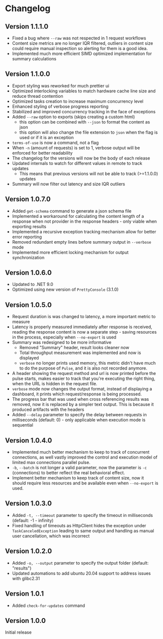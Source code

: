# Changelog

## Version 1.1.1.0

- Fixed a bug where `--raw` was not respected in 1 request workflows
- Content size metrics are no longer IQR filtered, outliers in content size could require manual inspection so alerting for them is a good idea.
- Implemented much more efficient SIMD optimized implementation for summary calculations

## Version 1.1.0.0

- Export styling was reworked for much prettier ui
- Optimized interlocking variables to match hardware cache line size and reduce thread contention
- Optimized tasks creation to increase maximum concurrency level
- Enhanced styling of verbose progress reporting
- Stabilized and improved concurrency tracking in the face of exceptions
- Added `--raw` option to exports (skips creating a custom html)
  - this option can be combined with `--json` to format the content as json
  - this option will also change the file extension to `json` when the flag is used or if it is an exception
- `terms-of-use` is now a command, not a flag
- When `-n` (amount of requests) is set to 1, verbose output will be enforced for better readability
- The changelog for the versions will now be the body of each release
- Updated internals to watch for different values in remote to track updates
  - This means that previous versions will not be able to track (>=1.1.0.0) updates
- Summary will now filter out latency and size IQR outliers

## Version 1.0.7.0

- Added `get-schema` command to generate a json schema file
- Implemented a workaround for calculating the content length of a response when not provider in the response headers - only viable when exporting results
- Implemented a recursive exception tracking mechanism allow for better error reporting
- Removed redundant empty lines before summary output in `--verbose` mode
- Implemented more efficient locking mechanism for output synchronization

## Version 1.0.6.0

- Updated to .NET 9.0
- Optimized using new version of `PrettyConsole` (3.1.0)

## Version 1.0.5.0

- Request duration is was changed to latency, a more important metric to measure
- Latency is properly measured immediately after response is received, reading the response content is now a separate step - saving resources in the process, especially when `--no-export` is used
- Summary was redesigned to be more informative
  - Removed "Summary" header, result looks cleaner now
  - Total throughput measurement was implemented and now is displayed
  - `verbose` no longer prints used memory, this metric didn't have much to do the purpose of `Pulse`, and it is also not recorded anymore.
- A header showing the request method and url is now printed before the pulse starts, makes easier to track that you're executing the right thing, when the URL is hidden in the request file.
- `verbose` mode now changes the output format, instead of displaying a dashboard, it prints which request/response is being processed.
- The progress bar that was used when cross referencing results was removed, now it is replaced by a simpler text output. This is because it produced artifacts with the headers
- Added `--delay` parameter to specify the delay between requests in milliseconds (default: 0) - only applicable when execution mode is sequential

## Version 1.0.4.0

- Implemented much better mechanism to keep to track of concurrent connections, as well vastly improved the control and execution model of limited max connections parallel pulse.
- `-b`, `--batch` is not longer a valid parameter, now the parameter is `-c` (connections) to better reflect the real behavioral effect.
- Implement better mechanism to keep track of content size, now it should require less resources and be available even when `--no-export` is used.

## Version 1.0.3.0

- Added `-t, --timeout` parameter to specify the timeout in milliseconds (default: -1 - infinity)
- Fixed handling of timeouts as HttpClient hides the exception under `TaskCanceledException` leading to same output and handling as manual user cancellation, which was incorrect

## Version 1.0.2.0

- Added `-o, --output` parameter to specify the output folder (default: "results")
- Updated automations to add ubuntu 20.04 support to address issues with glibc2.31

## Version 1.0.1

- Added `check-for-updates` command

## Version 1.0.0

Initial release
